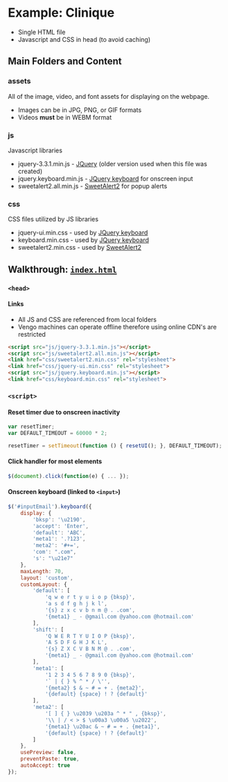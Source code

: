 # Example: Clinique
 - Single HTML file
 - Javascript and CSS in head (to avoid caching)

## Main Folders and Content

### assets
All of the image, video, and font assets for displaying on the webpage.
- Images can be in JPG, PNG, or GIF formats
- Videos **must** be in WEBM format

### js
Javascript libraries
- jquery-3.3.1.min.js - [JQuery](https://jquery.com/) (older version used when this file was created)
- jquery.keyboard.min.js - [JQuery keyboard](https://github.com/Mottie/Keyboard) for onscreen input
- sweetalert2.all.min.js - [SweetAlert2](https://sweetalert2.github.io/) for popup alerts

### css
CSS files utilized by JS libraries
- jquery-ui.min.css - used by [JQuery keyboard](https://github.com/Mottie/Keyboard)
- keyboard.min.css - used by [JQuery keyboard](https://github.com/Mottie/Keyboard)
- sweetalert2.min.css - used by [SweetAlert2](https://sweetalert2.github.io/)

## Walkthrough: [`index.html`](https://github.com/vengojafar/vengo-ui-task/blob/master/example/clinique/index.html)

### `<head>`

#### Links
- All JS and CSS are referenced from local folders
- Vengo machines can operate offline therefore using online CDN's are restricted

```html
<script src="js/jquery-3.3.1.min.js"></script>
<script src="js/sweetalert2.all.min.js"></script>
<link href="css/sweetalert2.min.css" rel="stylesheet">
<link href="css/jquery-ui.min.css" rel="stylesheet">
<script src="js/jquery.keyboard.min.js"></script>
<link href="css/keyboard.min.css" rel="stylesheet">
```

### `<script>`

#### Reset timer due to onscreen inactivity
```js
var resetTimer;
var DEFAULT_TIMEOUT = 60000 * 2;

resetTimer = setTimeout(function () { resetUI(); }, DEFAULT_TIMEOUT);
```

#### Click handler for most elements
```js
$(document).click(function(e) { ... });
```

#### Onscreen keyboard (linked to `<input>`)
```js
$('#inputEmail').keyboard({
	display: {
		'bksp': '\u2190',
		'accept': 'Enter',
		'default': 'ABC',
		'meta1': '.?123',
		'meta2': '#+=',
		'com': ".com",
		's': "\u21e7"
	},
	maxLength: 70,
	layout: 'custom',
	customLayout: {
		'default': [
			'q w e r t y u i o p {bksp}',
			'a s d f g h j k l',
			'{s} z x c v b n m @ . .com',
			'{meta1} _ - @gmail.com @yahoo.com @hotmail.com'
		],
		'shift': [
			'Q W E R T Y U I O P {bksp}',
			'A S D F G H J K L',
			'{s} Z X C V B N M @ . .com',
			'{meta1} _ - @gmail.com @yahoo.com @hotmail.com'
		],
		'meta1': [
			'1 2 3 4 5 6 7 8 9 0 {bksp}',
			'` | { } % ^ * / \'',
			'{meta2} $ & ~ # = + . {meta2}',
			'{default} {space} ! ? {default}'
		],
		'meta2': [
			'[ ] { } \u2039 \u203a ^ * " , {bksp}',
			'\\ | / < > $ \u00a3 \u00a5 \u2022',
			'{meta1} \u20ac & ~ # = + . {meta1}',
			'{default} {space} ! ? {default}'
		]
	},
	usePreview: false,
	preventPaste: true,
	autoAccept: true
});
```
